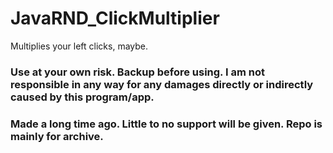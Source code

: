 # JavaRND_ClickMultiplier

Multiplies your left clicks, maybe.


### Use at your own risk. Backup before using. I am not responsible in any way for any damages directly or indirectly caused by this program/app.
### Made a long time ago. Little to no support will be given. Repo is mainly for archive.

